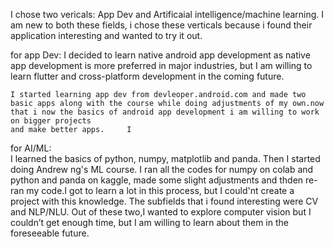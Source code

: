 I chose two vericals: App Dev and Artificaial intelligence/machine learning.
I am new to both these fields, i chose these verticals because i found their application interesting
and wanted to try it out.

for app Dev:
    I decided to learn native android app development as native app development  is more preferred in major industries,
    but I am willing to learn flutter and cross-platform development in the coming future.
    
    I started learning app dev from devleoper.android.com and made two basic apps along with the course while doing adjustments of my own.now that i now the basics of android app development i am willing to work on bigger projects
    and make better apps.     I 

for AI/ML:  
    I learned the basics of python, numpy, matplotlib and panda. Then I started doing Andrew ng's ML course.
    I ran all the codes for numpy on colab and python and panda on kaggle, made some slight adjustments and thden re-ran my code.I got to learn a lot in this process, but I could'nt create a project with this knowledge.
    The subfields that i found interesting were CV and NLP/NLU.
    Out of these two,I wanted to explore computer vision but I couldn’t get enough time, but I am willing to learn about them in the foreseeable future.
